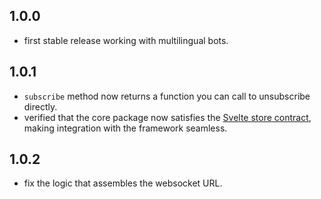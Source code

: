 ## 1.0.0

* first stable release working with multilingual bots.

## 1.0.1

* `subscribe` method now returns a function you can call to unsubscribe directly.
* verified that the core package now satisfies the [Svelte store contract](https://svelte.dev/docs#component-format-script-4-prefix-stores-with-$-to-access-their-values-store-contract), making integration with the framework seamless.

## 1.0.2

* fix the logic that assembles the websocket URL.
